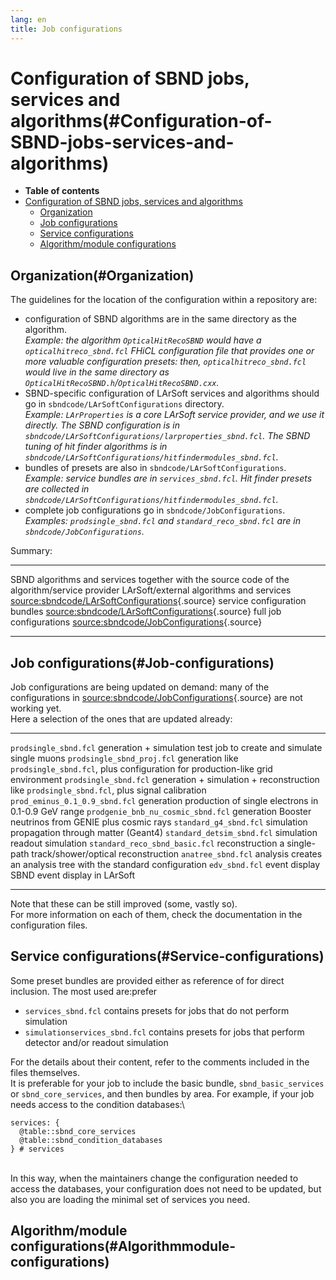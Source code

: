 ```yaml
---
lang: en
title: Job configurations
---
```




Configuration of SBND jobs, services and algorithms(#Configuration-of-SBND-jobs-services-and-algorithms)
=========================================================================================================================

-   **Table of contents**
-   [Configuration of SBND jobs, services and
    algorithms](#Configuration-of-SBND-jobs-services-and-algorithms)
    -   [Organization](#Organization)
    -   [Job configurations](#Job-configurations)
    -   [Service configurations](#Service-configurations)
    -   [Algorithm/module
        configurations](#Algorithmmodule-configurations)



Organization(#Organization) 
--------------------------------------------

The guidelines for the location of the configuration within a repository
are:

-   configuration of SBND algorithms are in the same directory as the
    algorithm.\
    *Example: the algorithm `OpticalHitRecoSBND` would have a
    `opticalhitreco_sbnd.fcl` FHiCL configuration file that provides one
    or more valuable configuration presets: then,
    `opticalhitreco_sbnd.fcl` would live in the same directory as
    `OpticalHitRecoSBND.h`/`OpticalHitRecoSBND.cxx`.*
-   SBND-specific configuration of LArSoft services and algorithms
    should go in `sbndcode/LArSoftConfigurations` directory.\
    *Example: `LArProperties` is a core LArSoft service provider, and we
    use it directly. The SBND configuration is in
    `sbndcode/LArSoftConfigurations/larproperties_sbnd.fcl`. The SBND
    tuning of hit finder algorithms is in
    `sbndcode/LArSoftConfigurations/hitfindermodules_sbnd.fcl`.*
-   bundles of presets are also in `sbndcode/LArSoftConfigurations`.\
    *Example: service bundles are in `services_sbnd.fcl`. Hit finder
    presets are collected in
    `sbndcode/LArSoftConfigurations/hitfindermodules_sbnd.fcl`.*
-   complete job configurations go in `sbndcode/JobConfigurations`.\
    *Examples: `prodsingle_sbnd.fcl` and `standard_reco_sbnd.fcl` are in
    `sbndcode/JobConfigurations`.*

Summary:

  ------------------------------------------ ------------------------------------------------------------------------------------------------------------------------------
  SBND algorithms and services               together with the source code of the algorithm/service provider
  LArSoft/external algorithms and services   [source:sbndcode/LArSoftConfigurations](/redmine/projects/sbndcode/repository/entry/sbndcode/LArSoftConfigurations){.source}
  service configuration bundles              [source:sbndcode/LArSoftConfigurations](/redmine/projects/sbndcode/repository/entry/sbndcode/LArSoftConfigurations){.source}
  full job configurations                    [source:sbndcode/JobConfigurations](/redmine/projects/sbndcode/repository/entry/sbndcode/JobConfigurations){.source}
  ------------------------------------------ ------------------------------------------------------------------------------------------------------------------------------



Job configurations(#Job-configurations) 
--------------------------------------------------------

Job configurations are being updated on demand: many of the
configurations in
[source:sbndcode/JobConfigurations](/redmine/projects/sbndcode/repository/entry/sbndcode/JobConfigurations){.source}
are not working yet.\
Here a selection of the ones that are updated already:

  ------------------------------------ ------------------------------------------ -------------------------------------------------------------------------------------
  `prodsingle_sbnd.fcl`                generation + simulation                    test job to create and simulate single muons
  `prodsingle_sbnd_proj.fcl`           generation                                 like `prodsingle_sbnd.fcl`, plus configuration for production-like grid environment
  `prodsingle_sbnd.fcl`                generation + simulation + reconstruction   like `prodsingle_sbnd.fcl`, plus signal calibration
  `prod_eminus_0.1_0.9_sbnd.fcl`       generation                                 production of single electrons in 0.1-0.9 GeV range
  `prodgenie_bnb_nu_cosmic_sbnd.fcl`   generation                                 Booster neutrinos from GENIE plus cosmic rays
  `standard_g4_sbnd.fcl`               simulation                                 propagation through matter (Geant4)
  `standard_detsim_sbnd.fcl`           simulation                                 readout simulation
  `standard_reco_sbnd_basic.fcl`       reconstruction                             a single-path track/shower/optical reconstruction
  `anatree_sbnd.fcl`                   analysis                                   creates an analysis tree with the standard configuration
  `edv_sbnd.fcl`                       event display                              SBND event display in LArSoft
  ------------------------------------ ------------------------------------------ -------------------------------------------------------------------------------------

Note that these can be still improved (some, vastly so).\
For more information on each of them, check the documentation in the
configuration files.



Service configurations(#Service-configurations) 
----------------------------------------------------------------

Some preset bundles are provided either as reference of for direct
inclusion. The most used are:prefer

-   `services_sbnd.fcl` contains presets for jobs that do not perform
    simulation
-   `simulationservices_sbnd.fcl` contains presets for jobs that perform
    detector and/or readout simulation

For the details about their content, refer to the comments included in
the files themselves.\
It is preferable for your job to include the basic bundle,
`sbnd_basic_services` or `sbnd_core_services`, and then bundles by area.
For example, if your job needs access to the condition databases:\

    services: {
      @table::sbnd_core_services
      @table::sbnd_condition_databases
    } # services

\
In this way, when the maintainers change the configuration needed to
access the databases, your configuration does not need to be updated,
but also you are loading the minimal set of services you need.



Algorithm/module configurations(#Algorithmmodule-configurations) 
---------------------------------------------------------------------------------
